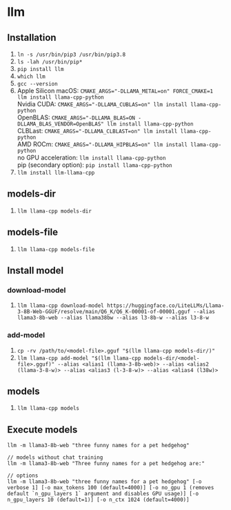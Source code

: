 # llm

## Installation

1. `ln -s /usr/bin/pip3 /usr/bin/pip3.8`
2. `ls -lah /usr/bin/pip*`
3. `pip install llm`
4. `which llm`
5. `gcc --version`
6. Apple Silicon macOS: `CMAKE_ARGS="-DLLAMA_METAL=on" FORCE_CMAKE=1 llm install llama-cpp-python`<br />
   Nvidia CUDA: `CMAKE_ARGS="-DLLAMA_CUBLAS=on" llm install llama-cpp-python`<br />
   OpenBLAS: `CMAKE_ARGS="-DLLAMA_BLAS=ON -DLLAMA_BLAS_VENDOR=OpenBLAS" llm install llama-cpp-python`<br />
   CLBLast: `CMAKE_ARGS="-DLLAMA_CLBLAST=on" llm install llama-cpp-python`<br />
   AMD ROCm: `CMAKE_ARGS="-DLLAMA_HIPBLAS=on" llm install llama-cpp-python`<br />
   no GPU acceleration: `llm install llama-cpp-python`<br />
   pip (secondary option): `pip install llama-cpp-python`<br />
7. `llm install llm-llama-cpp`

## models-dir

1. `llm llama-cpp models-dir`

## models-file

1. `llm llama-cpp models-file`

## Install model

### download-model

1. `llm llama-cpp download-model https://huggingface.co/LiteLLMs/Llama-3-8B-Web-GGUF/resolve/main/Q6_K/Q6_K-00001-of-00001.gguf --alias llama3-8b-web --alias llama38bw --alias l3-8b-w --alias l3-8-w`

### add-model

1. `cp -rv /path/to/<model-file>.gguf "$(llm llama-cpp models-dir/)"`
2. `llm llama-cpp add-model "$(llm llama-cpp models-dir/<model-file>.gguf)" --alias <alias1 (llama-3-8b-web)> --alias <alias2 (llama-3-8-w)> --alias <alias3 (l-3-8-w)> --alias <alias4 (l38w)>`

## models

1. `llm llama-cpp models`

## Execute models

```
llm -m llama3-8b-web "three funny names for a pet hedgehog"

// models without chat training
llm -m llama3-8b-web "Three funny names for a pet hedgehog are:"

// options
llm -m llama3-8b-web "three funny names for a pet hedgehog" [-o verbose 1] [-o max_tokens 100 (default=4000)] [-o no_gpu 1 (removes default `n_gpu_layers 1` argument and disables GPU usage)] [-o n_gpu_layers 10 (default=1)] [-o n_ctx 1024 (default=4000)]
```
